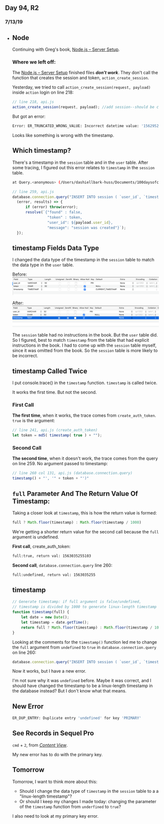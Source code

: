 
## Day 94, R2
### 7/13/19

- ## Node
  Continuing with Greg's book, [Node.js – Server Setup](https://www.patreon.com/posts/node-api-source-27588087).

  ### Where we left off:
  The [Node.js – Server Setup](https://www.patreon.com/posts/node-api-source-27588087) finished files ***don't work***. They don't call the function that creates the session and token, `action_create_session`. 
  
  Yesterday, we tried to call `action_create_session(request, payload)` inside `action` login on line 218: 
  ```javascript
  // line 218, api.js
  action_create_session(request, payload); //add session--should be conditional but just adding for now, Dash
  ```

  But got an error:
  ```bash
  Error: ER_TRUNCATED_WRONG_VALUE: Incorrect datetime value: '1562952357' for column 'timestamp' at row 1
  ```
  
  Looks like something is wrong with the timestamp.

  ## Which timestamp?
  There's a timestamp in the `session` table and in the `user` table. After some tracing, I figured out this error relates to `timestamp` in the `session` table.

  ```bash
  at Query.<anonymous> (/Users/dashiellbark-huss/Documents/100daysofcode/node-master/module/api/api.js:259:37)
  ```
  ```javascript
  // line 259, api.js
  database.connection.query("INSERT INTO session ( `user_id`, `timestamp`, `token`) VALUES( '" + payload.id + "', '" + timestamp() + "', '" + token + "')",
    (error, results) => {
        if (error) throw(error);
        resolve(`{"found" : false,
                  "token" : token,
                  "user_id": ${payload.user_id},
                  "message": "session was created"}`);
    });
  ```
  ## timestamp Fields Data Type

  I changed the data type of the timestamp in the `session` table to match the data type in the `user` table.

  Before:
  ![](log_imgs/time1_7-13.PNG)

  After:
  ![](log_imgs/time2_7-13.PNG)

  The `session`  table had no instructions in the book. But the `user` table did. So I figured, best to match `timestamp` from the table that had explicit instructions in the book. I had to come up with the `session` table myself, since it was omitted from the book. So the `session` table is more likely to be incorrect. 


  ## timestamp Called Twice

  I put console.trace() in the `timestamp` function. `timestamp` is called twice. 
  
  It works the first time. But not the second.

  ### First Call
  **The first time**, when it works, the trace comes from `create_auth_token`. `true` is the argument:
  ```javascript
  // line 241, api.js (create_auth_token)
  let token = md5( timestamp( true ) + "");
  ```

  ### Second Call
  **The second time**, when it doesn't work, the trace comes from the query on line 259.
  No argument passed to timestamp:
  ```javascript
  // line 260 col 131, api.js (database.connection.query)
  timestamp() + "', '" + token + "')"
  ```

  ## `full` Parameter And The Return Value Of Timestamp:
  Taking a closer look at `timestamp`, this is how the return value is formed:
  ```javascript
  full ? Math.floor(timestamp) : Math.floor(timestamp / 1000)
  ```

  We're getting a shorter return value for the second call because the `full` argument is undefined.

  **First call**, create_auth_token:
  ```bash
  full:true, return val: 1563035255103
  ```

  **Second call**, `database.connection.query` line 260:
  ```bash
  full:undefined, return val: 1563035255
  ```
  ## timestamp
  ```javascript
  // Generate timestamp: if full argument is false/undefined,
  // timestamp is divided by 1000 to generate linux-length timestamp
  function timestamp(full) {
      let date = new Date();
      let timestamp = date.getTime();
      return full ? Math.floor(timestamp) : Math.floor(timestamp / 1000);
  }
  ```

  Looking at the comments for the `timestamp()` function led me to change the `full` argument from `undefined` to `true` in `database.connection.query` on line 260:
  ```javascript
  database.connection.query("INSERT INTO session ( `user_id`, `timestamp`, `token`) VALUES( '" + payload.id + "', '" + timestamp(true) + "', '" + token + "')",
  ```

  Now it works, but I have a new error.

  I'm not sure why it was `undefined` before. Maybe it was correct, and I should have changed the timestamp to be a linux-length timestamp in the database instead? But I don't know what that means.

  ## New Error

  ```bash
  ER_DUP_ENTRY: Duplicate entry 'undefined' for key 'PRIMARY'
  ```

  ## See Records in Sequel Pro
  `cmd` + `2`, from *[Content View](https://sequelpro.com/docs/ref/core-features/content)*.

  My new error has to do with the primary key.

  ## Tomorrow
  Tomorrow, I want to think more about this: 
  - Should I change the data type of `timestamp` in the `session` table to a a "linux-length timestamp"? 
  - Or should I keep my changes I made today: changing the parameter of the `timestamp` function from `underfined` to `true`?

  I also need to look at my primary key error.